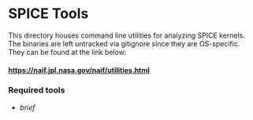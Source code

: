 
# SPICE Tools

This directory houses command line utilities for analyzing SPICE kernels. The binaries are left untracked via gitignore 
since they are OS-specific. They can be found at the link below:

#### https://naif.jpl.nasa.gov/naif/utilities.html

### Required tools

- _brief_
